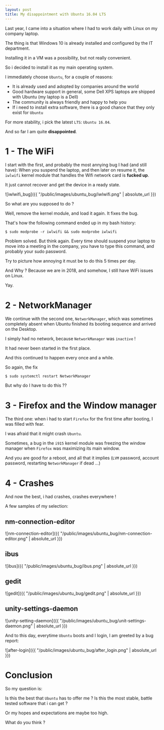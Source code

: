 ```yaml
---
layout: post
title: My disappointment with Ubuntu 16.04 LTS
---
```


Last year, I came into a situation where I had to work daily with Linux on my company laptop.

The thing is that Windows 10 is already installed and configured by the IT department.

Installing it in a VM was a possibility, but not really convenient.

So i decided to install it as my main operating system.

I immediately choose `Ubuntu`, for a couple of reasons:

- It is already used and adopted by companies around the world
- Good hardware support in general, some Dell XPS laptops are shipped with Ubuntu (my laptop is a Dell)
- The community is always friendly and happy to help you
- If i need to install extra software, there is a good chance that they only exist for `Ubuntu`

For more stability, i pick the latest `LTS`: `Ubuntu 16.04`.

And so far I am quite **disappointed**.

# 1 - The WiFi

I start with the first, and probably the most annying bug I had (and still have):
When you suspend the laptop, and then later on resume it, the `iwlwifi` kernel module that handles
the Wifi network card is **fucked up**.

It just cannot recover and get the device in a ready state.

![iwlwifi_bug]({{ "/public/images/ubuntu_bug/iwlwifi.png" | absolute_url }})

So what are you supposed to do ?

Well, remove the kernel module, and load it again. It fixes the bug.

That's how the following command ended up in my bash history:

~~~
$ sudo modprobe -r iwlwifi && sudo modprobe iwlwifi
~~~

Problem solved. But think again.
Every time should suspend your laptop to move into a meeting in the company, you have to type
this command, and probably your sudo password.

Try to picture how annoying it must be to do this 5 times per day.

And Why ? Because we are in 2018, and somehow, I still have WiFi issues on Linux.

Yay.

# 2 - NetworkManager

We continue with the second one, `NetworkManager`, which was sometimes completely absent when Ubuntu finished its booting sequence
and arrived on the Desktop.

I simply had no network, because `NetworkManager` was `inactive` !

It had never been started in the first place.

And this continued to happen every once and a while.

So again, the fix

~~~
$ sudo systemctl restart NetworkManager
~~~

But why do I have to do this ??

# 3 - Firefox and the Window manager

The third one: when i had to start `Firefox` for the first time after booting, I was filled with fear.

I was afraid that it might crash `Ubuntu`.

Sometimes, a bug in the `i915` kernel module was freezing the window manager when `Firefox` was maximizing its main window.

And you are good for a reboot, and all that it implies (`LVM` password, account password, restarting `NetworkManager` if dead ...)

# 4 - Crashes

And now the best, i had crashes, crashes everywhere !

A few samples of my selection:

## nm-connection-editor

![nm-connection-editor]({{ "/public/images/ubuntu_bug/nm-connection-editor.png" | absolute_url }})

## ibus

![ibus]({{ "/public/images/ubuntu_bug/ibus.png" | absolute_url }})

## gedit

![gedit]({{ "/public/images/ubuntu_bug/gedit.png" | absolute_url }})

## unity-settings-daemon

![unity-setting-daemon]({{ "/public/images/ubuntu_bug/unit-settings-daemon.png" | absolute_url }})

And to this day, everytime `Ubuntu` boots and I login, I am greeted by a bug report:

![after-login]({{ "/public/images/ubuntu_bug/after_login.png" | absolute_url }})

# Conclusion

So my question is: 

Is this the best that `Ubuntu` has to offer me ? Is this the most stable, battle tested software that i can get ?

Or my hopes and expectations are maybe too high.

What do you think ?
